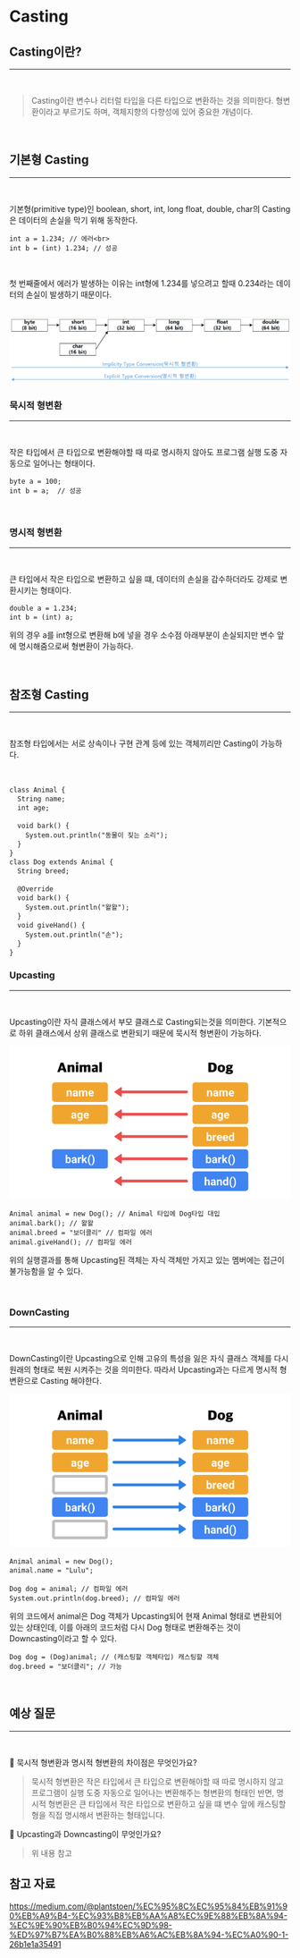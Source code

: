 # **Casting**

## **Casting이란?**

---

<br>

> Casting이란 변수나 리터럴 타입을 다른 타입으로 변환하는 것을 의미한다. 형변환이라고 부르기도 하며, 객체지향의 다향성에 있어 중요한 개념이다.

<br>

## **기본형 Casting**

---

<br>

기본형(primitive type)인 boolean, short, int, long float, double, char의 Casting은 데이터의 손실을 막기 위해 동작한다.

```
int a = 1.234; // 에러<br>
int b = (int) 1.234; // 성공
```

<br>

첫 번째줄에서 에러가 발생하는 이유는 int형에 1.234를 넣으려고 할때 0.234라는 데이터의 손실이 발생하기 때문이다.

<br>

<img src = "./images/Casting/Casting1.png">

### **묵시적 형변환**

---

<br>

작은 타입에서 큰 타입으로 변환해야할 때 따로 명시하지 않아도 프로그램 실행 도중 자동으로 일어나는 형태이다.

```
byte a = 100;
int b = a;  // 성공
```

<br>

### **명시적 형변환**

---

<br>

큰 타입에서 작은 타입으로 변환하고 싶을 떄, 데이터의 손실을 감수하더라도 강제로 변환시키는 형태이다.

```
double a = 1.234;
int b = (int) a;
```

위의 경우 a를 int형으로 변환해 b에 넣을 경우 소수점 아래부분이 손실되지만 변수 앞에 명시해줌으로써 형변환이 가능하다.

<br>

## **참조형 Casting**

---

<br>

참조형 타입에서는 서로 상속이나 구현 관계 등에 있는 객체끼리만 Casting이 가능하다.

<br>

```
class Animal {
  String name;
  int age;

  void bark() {
    System.out.println("동물이 짖는 소리");
  }
}
class Dog extends Animal {
  String breed;

  @Override
  void bark() {
    System.out.println("왈왈");
  }
  void giveHand() {
    System.out.println("손");
  }
}
```

### **Upcasting**

---

<br>

Upcasting이란 자식 클래스에서 부모 클래스로 Casting되는것을 의미한다. 기본적으로 하위 클래스에서 상위 클래스로 변환되기 때문에 묵시적 형변환이 가능하다.

<img src = "./images/Casting/Casting2.png">

```
Animal animal = new Dog(); // Animal 타입에 Dog타입 대입
animal.bark(); // 왈왈
animal.breed = "보더콜리" // 컴파일 에러
animal.giveHand(); // 컴파일 에러
```

위의 실행결과를 통해 Upcasting된 객체는 자식 객체만 가지고 있는 멤버에는 접근이 불가능함을 알 수 있다.

<br>

### **DownCasting**

---

<br>

DownCasting이란 Upcasting으로 인해 고유의 특성을 잃은 자식 클래스 객체를 다시 원래의 형태로 복원 시켜주는 것을 의미한다. 따라서 Upcasting과는 다르게 명시적 형변환으로 Casting 해야한다.

<img src = "./images/Casting/Casting3.png">

```
Animal animal = new Dog();
animal.name = "Lulu";

Dog dog = animal; // 컴파일 에러
System.out.println(dog.breed); // 컴파일 에러
```

위의 코드에서 animal은 Dog 객체가 Upcasting되어 현재 Animal 형태로 변환되어 있는 상태인데, 이를 아래의 코드처럼 다시 Dog 형태로 변환해주는 것이 Downcasting이라고 할 수 있다.

```
Dog dog = (Dog)animal; // (캐스팅할 객체타입) 캐스팅할 객체
dog.breed = "보더콜리"; // 가능
```

<br>

## **예상 질문**

---

<br>

📌 묵시적 형변환과 명시적 형변환의 차이점은 무엇인가요?

> 묵시적 형변환은 작은 타입에서 큰 타입으로 변환해야할 때 따로 명시하지 않고 프로그램이 실행 도중 자동으로 일어나는 변환해주는 형변환의 형태인 반면, 명시적 형변환은 큰 타입에서 작은 타입으로 변환하고 싶을 떄 변수 앞에 캐스팅할 형을 직접 명시해서 변환하는 형태입니다.

📌 Upcasting과 Downcasting이 무엇인가요?

> 위 내용 참고

## **참고 자료**

https://medium.com/@plantstoen/%EC%95%8C%EC%95%84%EB%91%90%EB%A9%B4-%EC%93%B8%EB%AA%A8%EC%9E%88%EB%8A%94-%EC%9E%90%EB%B0%94%EC%9D%98-%ED%97%B7%EA%B0%88%EB%A6%AC%EB%8A%94-%EC%A0%90-1-26b1e1a35491
